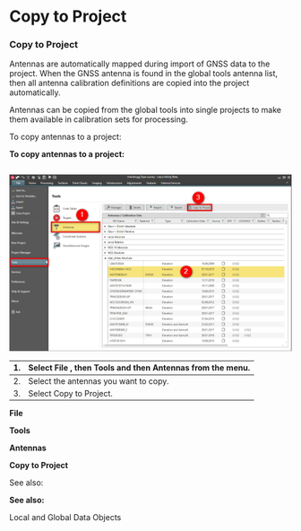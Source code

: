 # Copy to Project

### Copy to Project

Antennas are automatically mapped during import of GNSS data to the project. When the GNSS antenna is found in the global tools antenna list, then all antenna calibration definitions are copied into the project automatically.

Antennas can be copied from the global tools into single projects to make them available in calibration sets for processing.

To copy antennas to a project:

**To copy antennas to a project:**

|  |  |
| --- | --- |

![Image](graphics/00757744.jpg)

| 1. | Select File , then Tools and then Antennas from the menu. |
| --- | --- |
| 2. | Select the antennas you want to copy. |
| 3. | Select Copy to Project. |

**File**

**Tools**

**Antennas**

**Copy to Project**

See also:

**See also:**

Local and Global Data Objects

